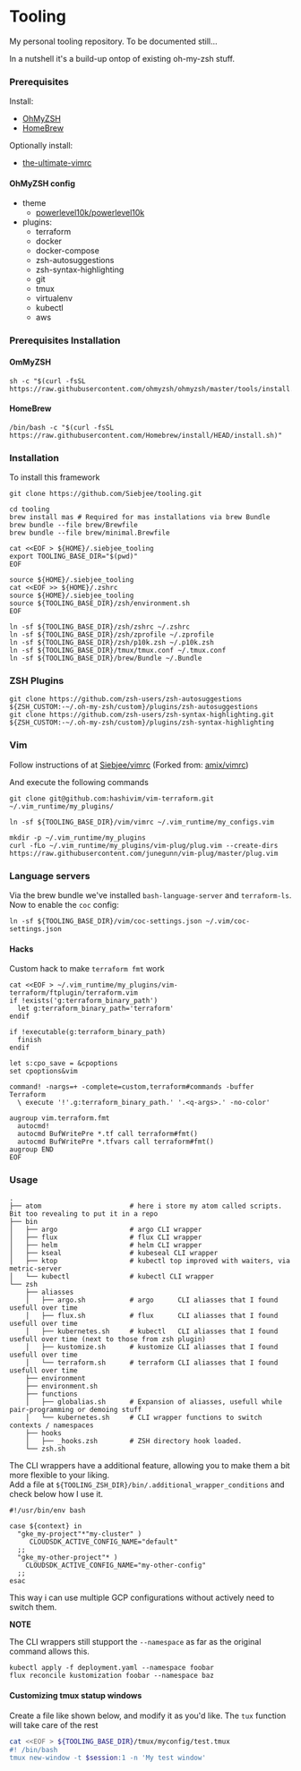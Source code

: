 Tooling
===
My personal tooling repository. To be documented still...

In a nutshell it's a build-up ontop of existing oh-my-zsh stuff.

### Prerequisites
Install:
* [OhMyZSH](https://ohmyz.sh)
* [HomeBrew](https://github.com/Homebrew/brew/)

Optionally install:
* [the-ultimate-vimrc](https://github.com/amix/vimrc)

#### OhMyZSH config
* theme
  * [powerlevel10k/powerlevel10k](https://github.com/romkatv/powerlevel10k)
* plugins:
  * terraform
  * docker
  * docker-compose
  * zsh-autosuggestions
  * zsh-syntax-highlighting
  * git
  * tmux
  * virtualenv
  * kubectl
  * aws

### Prerequisites Installation
#### OmMyZSH
```
sh -c "$(curl -fsSL https://raw.githubusercontent.com/ohmyzsh/ohmyzsh/master/tools/install.sh)"
```
#### HomeBrew
```
/bin/bash -c "$(curl -fsSL https://raw.githubusercontent.com/Homebrew/install/HEAD/install.sh)"
```

### Installation
To install this framework
```
git clone https://github.com/Siebjee/tooling.git

cd tooling
brew install mas # Required for mas installations via brew Bundle
brew bundle --file brew/Brewfile
brew bundle --file brew/minimal.Brewfile

cat <<EOF > ${HOME}/.siebjee_tooling
export TOOLING_BASE_DIR="$(pwd)"
EOF

source ${HOME}/.siebjee_tooling
cat <<EOF >> ${HOME}/.zshrc
source ${HOME}/.siebjee_tooling
source ${TOOLING_BASE_DIR}/zsh/environment.sh
EOF

ln -sf ${TOOLING_BASE_DIR}/zsh/zshrc ~/.zshrc
ln -sf ${TOOLING_BASE_DIR}/zsh/zprofile ~/.zprofile
ln -sf ${TOOLING_BASE_DIR}/zsh/p10k.zsh ~/.p10k.zsh
ln -sf ${TOOLING_BASE_DIR}/tmux/tmux.conf ~/.tmux.conf
ln -sf ${TOOLING_BASE_DIR}/brew/Bundle ~/.Bundle
```

### ZSH Plugins
```
git clone https://github.com/zsh-users/zsh-autosuggestions ${ZSH_CUSTOM:-~/.oh-my-zsh/custom}/plugins/zsh-autosuggestions
git clone https://github.com/zsh-users/zsh-syntax-highlighting.git ${ZSH_CUSTOM:-~/.oh-my-zsh/custom}/plugins/zsh-syntax-highlighting
```

### Vim
Follow instructions of at [Siebjee/vimrc](https://github.com/Siebjee/vimrc) (Forked from: [amix/vimrc](https://github.com/amix/vimrc))

And execute the following commands

```
git clone git@github.com:hashivim/vim-terraform.git ~/.vim_runtime/my_plugins/

ln -sf ${TOOLING_BASE_DIR}/vim/vimrc ~/.vim_runtime/my_configs.vim

mkdir -p ~/.vim_runtime/my_plugins
curl -fLo ~/.vim_runtime/my_plugins/vim-plug/plug.vim --create-dirs https://raw.githubusercontent.com/junegunn/vim-plug/master/plug.vim
```

### Language servers

Via the brew bundle we've installed `bash-language-server` and `terraform-ls`. Now to enable the `coc` config:

```
ln -sf ${TOOLING_BASE_DIR}/vim/coc-settings.json ~/.vim/coc-settings.json
```

#### Hacks
Custom hack to make `terraform fmt` work
```
cat <<EOF > ~/.vim_runtime/my_plugins/vim-terraform/ftplugin/terraform.vim
if !exists('g:terraform_binary_path')
  let g:terraform_binary_path='terraform'
endif

if !executable(g:terraform_binary_path)
  finish
endif

let s:cpo_save = &cpoptions
set cpoptions&vim

command! -nargs=+ -complete=custom,terraform#commands -buffer Terraform
  \ execute '!'.g:terraform_binary_path.' '.<q-args>.' -no-color'

augroup vim.terraform.fmt
  autocmd!
  autocmd BufWritePre *.tf call terraform#fmt()
  autocmd BufWritePre *.tfvars call terraform#fmt()
augroup END
EOF
```

### Usage

```
.
├── atom                      # here i store my atom called scripts. Bit too revealing to put it in a repo
├── bin
│   ├── argo                  # argo CLI wrapper
│   ├── flux                  # flux CLI wrapper
│   ├── helm                  # helm CLI wrapper
│   ├── kseal                 # kubeseal CLI wrapper
│   ├── ktop                  # kubectl top improved with waiters, via metric-server
│   └── kubectl               # kubectl CLI wrapper
└── zsh
    ├── aliasses
    │   ├── argo.sh           # argo      CLI aliasses that I found usefull over time
    │   ├── flux.sh           # flux      CLI aliasses that I found usefull over time
    │   ├── kubernetes.sh     # kubectl   CLI aliasses that I found usefull over time (next to those from zsh plugin)
    │   ├── kustomize.sh      # kustomize CLI aliasses that I found usefull over time
    │   └── terraform.sh      # terraform CLI aliasses that I found usefull over time
    ├── environment
    ├── environment.sh
    ├── functions
    │   ├── globalias.sh      # Expansion of aliasses, usefull while pair-programming or demoing stuff
    │   └── kubernetes.sh     # CLI wrapper functions to switch contexts / namespaces
    ├── hooks
    │   ├── _hooks.zsh        # ZSH directory hook loaded.
    └── zsh.sh
```

The CLI wrappers have a additional feature, allowing you to make them a bit more flexible to your liking.  
Add a file at `${TOOLING_ZSH_DIR}/bin/.additional_wrapper_conditions` and check below how I use it.

```
#!/usr/bin/env bash

case ${context} in
  "gke_my-project"*"my-cluster" )
     CLOUDSDK_ACTIVE_CONFIG_NAME="default"
  ;;
  "gke_my-other-project"* )
    CLOUDSDK_ACTIVE_CONFIG_NAME="my-other-config"
  ;;
esac
```

This way i can use multiple GCP configurations without actively need to switch them.

**NOTE**

The CLI wrappers still stupport the `--namespace` as far as the original command allows this.

```
kubectl apply -f deployment.yaml --namespace foobar
flux reconcile kustomization foobar --namespace baz
```

#### Customizing tmux statup windows
Create a file like shown below, and modify it as you'd like. The `tux` function will take care of the rest
```bash
cat <<EOF > ${TOOLING_BASE_DIR}/tmux/myconfig/test.tmux
#! /bin/bash
tmux new-window -t $session:1 -n 'My test window'
```

